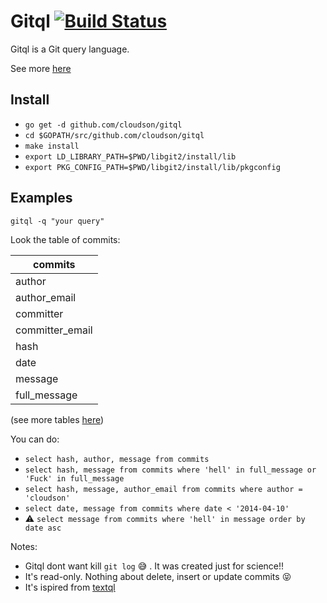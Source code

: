 Gitql [![Build Status](https://travis-ci.org/cloudson/gitql.png)](https://travis-ci.org/cloudson/gitql)
===============

Gitql is a Git query language.



See more [here](https://asciinema.org/a/8863)

## Install

- `go get -d github.com/cloudson/gitql`
- `cd $GOPATH/src/github.com/cloudson/gitql`
- `make install`
- `export LD_LIBRARY_PATH=$PWD/libgit2/install/lib`
- `export PKG_CONFIG_PATH=$PWD/libgit2/install/lib/pkgconfig`

## Examples 

`gitql -q "your query" `

Look the table of commits:

| commits | 
| ---------| 
| author |
| author_email | 
| committer |
| committer_email |
| hash | 
| date |
| message | 
| full_message | 

(see more tables [here](./tables.md))

You can do:   
* `select hash, author, message from commits`  
* `select hash, message from commits where 'hell' in full_message or 'Fuck' in full_message`  
* `select hash, message, author_email from commits where author = 'cloudson'`  
* `select date, message from commits where date < '2014-04-10' `  
* :warning: `select message from commits where 'hell' in message order by date asc`   


Notes:   
* Gitql dont want kill `git log` :sweat_smile: . It was created just for science!!  
* It's  read-only. Nothing about delete, insert or update commits :stuck_out_tongue_closed_eyes:  
* It's ispired from [textql](https://github.com/dinedal/textql)  
